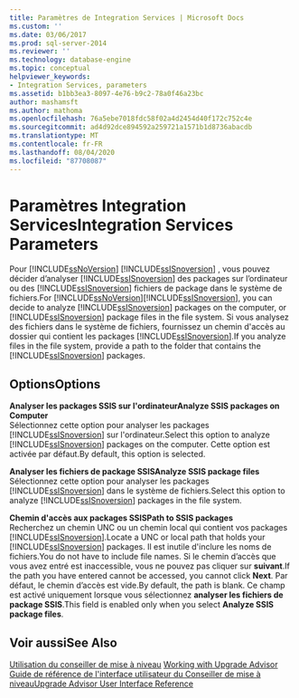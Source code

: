 ```yaml
---
title: Paramètres de Integration Services | Microsoft Docs
ms.custom: ''
ms.date: 03/06/2017
ms.prod: sql-server-2014
ms.reviewer: ''
ms.technology: database-engine
ms.topic: conceptual
helpviewer_keywords:
- Integration Services, parameters
ms.assetid: b1bb3ea3-8097-4e76-b9c2-78a0f46a23bc
author: mashamsft
ms.author: mathoma
ms.openlocfilehash: 76a5ebe7018fdc58f02a4d2454d40f172c752c4e
ms.sourcegitcommit: ad4d92dce894592a259721a1571b1d8736abacdb
ms.translationtype: MT
ms.contentlocale: fr-FR
ms.lasthandoff: 08/04/2020
ms.locfileid: "87708087"
---
```

# <a name="integration-services-parameters"></a><span data-ttu-id="ade6c-102">Paramètres Integration Services</span><span class="sxs-lookup"><span data-stu-id="ade6c-102">Integration Services Parameters</span></span>
  <span data-ttu-id="ade6c-103">Pour [!INCLUDE[ssNoVersion](../../includes/ssnoversion-md.md)] [!INCLUDE[ssISnoversion](../../includes/ssisnoversion-md.md)] , vous pouvez décider d’analyser [!INCLUDE[ssISnoversion](../../includes/ssisnoversion-md.md)] des packages sur l’ordinateur ou des [!INCLUDE[ssISnoversion](../../includes/ssisnoversion-md.md)] fichiers de package dans le système de fichiers.</span><span class="sxs-lookup"><span data-stu-id="ade6c-103">For [!INCLUDE[ssNoVersion](../../includes/ssnoversion-md.md)][!INCLUDE[ssISnoversion](../../includes/ssisnoversion-md.md)], you can decide to analyze [!INCLUDE[ssISnoversion](../../includes/ssisnoversion-md.md)] packages on the computer, or [!INCLUDE[ssISnoversion](../../includes/ssisnoversion-md.md)] package files in the file system.</span></span> <span data-ttu-id="ade6c-104">Si vous analysez des fichiers dans le système de fichiers, fournissez un chemin d'accès au dossier qui contient les packages [!INCLUDE[ssISnoversion](../../includes/ssisnoversion-md.md)].</span><span class="sxs-lookup"><span data-stu-id="ade6c-104">If you analyze files in the file system, provide a path to the folder that contains the [!INCLUDE[ssISnoversion](../../includes/ssisnoversion-md.md)] packages.</span></span>  
  
## <a name="options"></a><span data-ttu-id="ade6c-105">Options</span><span class="sxs-lookup"><span data-stu-id="ade6c-105">Options</span></span>  
 <span data-ttu-id="ade6c-106">**Analyser les packages SSIS sur l'ordinateur**</span><span class="sxs-lookup"><span data-stu-id="ade6c-106">**Analyze SSIS packages on Computer**</span></span>  
 <span data-ttu-id="ade6c-107">Sélectionnez cette option pour analyser les packages [!INCLUDE[ssISnoversion](../../includes/ssisnoversion-md.md)] sur l'ordinateur.</span><span class="sxs-lookup"><span data-stu-id="ade6c-107">Select this option to analyze [!INCLUDE[ssISnoversion](../../includes/ssisnoversion-md.md)] packages on the computer.</span></span> <span data-ttu-id="ade6c-108">Cette option est activée par défaut.</span><span class="sxs-lookup"><span data-stu-id="ade6c-108">By default, this option is selected.</span></span>  
  
 <span data-ttu-id="ade6c-109">**Analyser les fichiers de package SSIS**</span><span class="sxs-lookup"><span data-stu-id="ade6c-109">**Analyze SSIS package files**</span></span>  
 <span data-ttu-id="ade6c-110">Sélectionnez cette option pour analyser les packages [!INCLUDE[ssISnoversion](../../includes/ssisnoversion-md.md)] dans le système de fichiers.</span><span class="sxs-lookup"><span data-stu-id="ade6c-110">Select this option to analyze [!INCLUDE[ssISnoversion](../../includes/ssisnoversion-md.md)] packages in the file system.</span></span>  
  
 <span data-ttu-id="ade6c-111">**Chemin d'accès aux packages SSIS**</span><span class="sxs-lookup"><span data-stu-id="ade6c-111">**Path to SSIS packages**</span></span>  
 <span data-ttu-id="ade6c-112">Recherchez un chemin UNC ou un chemin local qui contient vos packages [!INCLUDE[ssISnoversion](../../includes/ssisnoversion-md.md)].</span><span class="sxs-lookup"><span data-stu-id="ade6c-112">Locate a UNC or local path that holds your [!INCLUDE[ssISnoversion](../../includes/ssisnoversion-md.md)] packages.</span></span> <span data-ttu-id="ade6c-113">Il est inutile d'inclure les noms de fichiers.</span><span class="sxs-lookup"><span data-stu-id="ade6c-113">You do not have to include file names.</span></span> <span data-ttu-id="ade6c-114">Si le chemin d’accès que vous avez entré est inaccessible, vous ne pouvez pas cliquer sur **suivant**.</span><span class="sxs-lookup"><span data-stu-id="ade6c-114">If the path you have entered cannot be accessed, you cannot click **Next**.</span></span> <span data-ttu-id="ade6c-115">Par défaut, le chemin d’accès est vide.</span><span class="sxs-lookup"><span data-stu-id="ade6c-115">By default, the path is blank.</span></span> <span data-ttu-id="ade6c-116">Ce champ est activé uniquement lorsque vous sélectionnez **analyser les fichiers de package SSIS**.</span><span class="sxs-lookup"><span data-stu-id="ade6c-116">This field is enabled only when you select **Analyze SSIS package files**.</span></span>  
  
## <a name="see-also"></a><span data-ttu-id="ade6c-117">Voir aussi</span><span class="sxs-lookup"><span data-stu-id="ade6c-117">See Also</span></span>  
 <span data-ttu-id="ade6c-118">[Utilisation du conseiller de mise à niveau](../../../2014/sql-server/install/working-with-upgrade-advisor.md) </span><span class="sxs-lookup"><span data-stu-id="ade6c-118">[Working with Upgrade Advisor](../../../2014/sql-server/install/working-with-upgrade-advisor.md) </span></span>  
 [<span data-ttu-id="ade6c-119">Guide de référence de l'interface utilisateur du Conseiller de mise à niveau</span><span class="sxs-lookup"><span data-stu-id="ade6c-119">Upgrade Advisor User Interface Reference</span></span>](../../../2014/sql-server/install/upgrade-advisor-user-interface-reference.md)  
  
  
